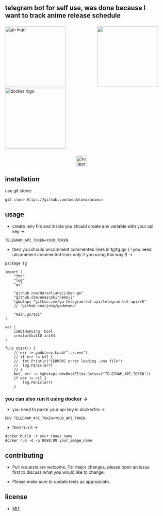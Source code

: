 <h2 align="left">telegram bot for self use, was done because I want to track anime release schedule</h2>

###

<img align="right" height="200" src="https://media.tenor.com/6OCEdkhjHKUAAAAC/d4dj-first-mix-d4dj.gif"  />

###

<div align="left">
  <img src="https://cdn.jsdelivr.net/gh/devicons/devicon/icons/go/go-original.svg" height="200" alt="go logo"  />
  <img width="" />
  <img src="https://cdn.jsdelivr.net/gh/devicons/devicon/icons/docker/docker-original.svg" height="200" alt="docker logo"  />
</div>

###

<div align="center">
  <a href="https://t.me/animun_bot" target="_blank">
    <img src="https://img.shields.io/static/v1?message=ANIMUN&logo=telegram&label=&color=2CA5E0&logoColor=white&labelColor=&style=for-the-badge" height="35" alt="telegram logo"  />
  </a>
</div>

###

## installation

use git clone:

```
git clone https://github.com/amodotomi/animun
```

## usage
- create .env file and inside you should create env variable with your api key ->
```
TELEGRAM_API_TOKEN=YOUR_TOKEN
```
- then you should uncomment commented lines in tg/tg.go ( ! you need uncomment commented lines only if you using this way !) ->
```
package tg

import (
	"fmt"
	"log"
	"os"

	"github.com/darenliang/jikan-go"
	"github.com/enescakir/emoji"
	tgbotapi "github.com/go-telegram-bot-api/telegram-bot-api/v5"
	// "github.com/joho/godotenv"

	"main.go/api"
)

var (
	isBotRunning  bool
	creatorChatID int64
)

func Start() {
	// err := godotenv.Load("../.env")
	// if err != nil {
	// 	fmt.Println("[ERROR] error loading .env file")
	// 	log.Panic(err)
	// }
	bot, err := tgbotapi.NewBotAPI(os.Getenv("TELEGRAM_API_TOKEN"))
	if err != nil {
		log.Panic(err)
	}
```
### you can also run it using docker ->
- you need to paste your api key in dockerfile ->
```
ENV TELEGRAM_API_TOKEN=YOUR_API_TOKEN
```
- then run it ->
```
docker build -t your_image_name .
docker run -d -p 8080:80 your_image_name
```
## contributing

- Pull requests are welcome. For major changes, please open an issue first
to discuss what you would like to change.

- Please make sure to update tests as appropriate.

## license

- [MIT](https://choosealicense.com/licenses/mit/)

###
